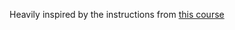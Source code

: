 Heavily inspired by the instructions from [this course](https://frontendmasters.com/courses/production-next/)
